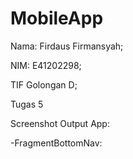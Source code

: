 # MobileApp

Nama: Firdaus Firmansyah; 

NIM: E41202298; 

TIF Golongan D; 

Tugas 5

Screenshot Output App:

-FragmentBottomNav:
